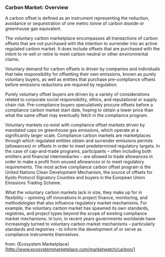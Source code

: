 ### Carbon Market: Overview

A carbon offset is defined as an instrument representing the reduction, avoidance or sequestration of one metric tonne of carbon dioxide or greenhouse gas equivalent.

The voluntary carbon marketplace encompasses all transactions of carbon offsets that are not purchased with the intention to surrender into an active regulated carbon market. It does include offsets that are purchased with the intent to re-sell or retire to meet carbon neutral or other environmental claims.

Voluntary demand for carbon offsets is driven by companies and individuals that take responsibility for offsetting their own emissions, known as purely voluntary buyers, as well as entities that purchase pre-compliance offsets before emissions reductions are required by regulation.

Purely voluntary offset buyers are driven by a variety of considerations related to corporate social responsibility, ethics, and reputational or supply chain risk. Pre-compliance buyers speculatively procure offsets before a compliance carbon market start date, hoping to obtain a lower price than what the same offset may eventually fetch in the compliance program.

Voluntary markets co-exist with compliance offset markets driven by mandated caps on greenhouse gas emissions, which operate at a significantly larger scale. Compliance carbon markets are marketplaces through which regulated entities obtain and surrender emissions permits (allowances) or offsets in order to meet predetermined regulatory targets. In the case of cap-and-trade programs, participants – often including both emitters and financial intermediaries – are allowed to trade allowances in order to make a profit from unused allowances or to meet regulatory requirements. The most active compliance carbon offset program is the United Nations Clean Development Mechanism, the source of offsets for Kyoto Protocol Signatory Counties and buyers in the European Union Emissions Trading Scheme.

What the voluntary carbon markets lack in size, they make up for in flexibility – spinning off innovations in project finance, monitoring, and methodologies that also influence regulatory market mechanisms. For example, the voluntary carbon market has spawned its own standards, registries, and project types beyond the scope of existing compliance market mechanisms. In turn, in recent years governments worldwide have increasingly turned to voluntary carbon market mechanisms – particularly standards and registries – to inform the development of or serve as compliance instruments themselves.

from: (Ecosystem Marketplace)[http://www.ecosystemmarketplace.com/marketwatch/carbon/]
